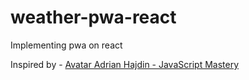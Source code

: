 # weather-pwa-react
Implementing pwa on react

Inspired by - <a href="https://github.com/adrianhajdin"> Avatar Adrian Hajdin - JavaScript Mastery </a>

